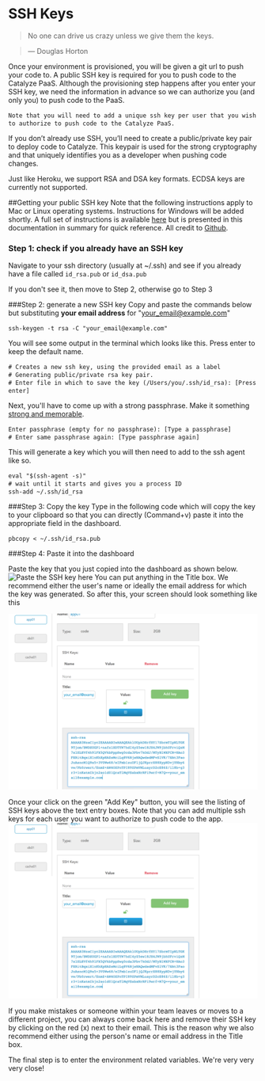 # SSH Keys

> No one can drive us crazy unless we give them the keys.

> — Douglas Horton

Once your environment is provisioned, you will be given a git url to push your code to. A public SSH key is required for you to push code to the Catalyze PaaS. Although the provisioning step happens after you enter your SSH key, we need the information in advance so we can authorize you (and only you) to push code to the PaaS.

```
Note that you will need to add a unique ssh key per user that you wish to authorize to push code to the Catalyze PaaS.
```

If you don’t already use SSH, you’ll need to create a public/private key pair to deploy code to Catalyze. This keypair is used for the strong cryptography and that uniquely identifies you as a developer when pushing code changes.

Just like Heroku, we support RSA and DSA key formats. ECDSA keys are currently not supported.

##Getting your public SSH key
Note that the following instructions apply to Mac or Linux operating systems. Instructions for Windows will be added shortly. A full set of instructions is available [here](https://help.github.com/articles/generating-ssh-keys) but is presented in this documentation in summary for quick reference. All credit to [Github](http://www.github.com).

### Step 1: check if you already have an SSH key

Navigate to your ssh directory (usually at ~/.ssh) and see if you already have a file called `id_rsa.pub` or `id_dsa.pub`

If you don't see it, then move to Step 2, otherwise go to Step 3

###Step 2: generate a new SSH key
Copy and paste the commands below but substituting **your email address** for "your_email@example.com"

```
ssh-keygen -t rsa -C "your_email@example.com"
```

You will see some output in the terminal which looks like this. Press enter to keep the default name.

```
# Creates a new ssh key, using the provided email as a label
# Generating public/private rsa key pair.
# Enter file in which to save the key (/Users/you/.ssh/id_rsa): [Press enter]
```

Next, you'll have to come up with a strong passphrase. Make it something [strong and memorable](http://xkcd.com/936/).

```
Enter passphrase (empty for no passphrase): [Type a passphrase]
# Enter same passphrase again: [Type passphrase again]
```
This will generate a key which you will then need to add to the ssh agent like so.

```
eval "$(ssh-agent -s)"
# wait until it starts and gives you a process ID
ssh-add ~/.ssh/id_rsa
```

###Step 3: Copy the key
Type in the following code which will copy the key to your clipboard so that you can directly (Command+v) paste it into the appropriate field in the dashboard.

```
pbcopy < ~/.ssh/id_rsa.pub
```

###Step 4: Paste it into the dashboard

Paste the key that you just copied into the dashboard as shown below.
![Paste the SSH key here](../pics/25.ssh.key.jpg) You can put anything in the Title box. We recommend either the user's name or ideally the email address for which the key was generated. So after this, your screen should look something like this

![SSH keys](../pics/26.ssh.keys.entered.png)

Once your click on the green "Add Key" button, you will see the listing of SSH keys above the text entry boxes. Note that you can add multiple ssh keys for each user you want to authorize to push code to the app.
![SSH key listing](../pics/26.ssh.keys.entered.png)

If you make mistakes or someone within your team leaves or moves to a different project, you can always come back here and remove their SSH key by clicking on the red (x) next to their email. This is the reason why we also recommend either using the person's name or email address in the Title box.

The final step is to enter the environment related variables. We're very very very close!


